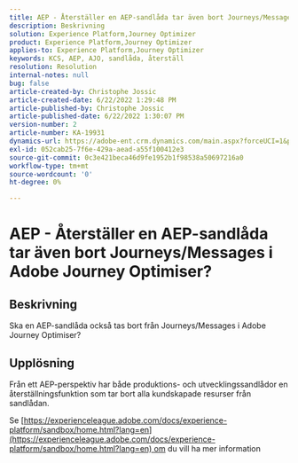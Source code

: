 ```yaml
---
title: AEP - Återställer en AEP-sandlåda tar även bort Journeys/Messages i Adobe Journey Optimiser?
description: Beskrivning
solution: Experience Platform,Journey Optimizer
product: Experience Platform,Journey Optimizer
applies-to: Experience Platform,Journey Optimizer
keywords: KCS, AEP, AJO, sandlåda, återställ
resolution: Resolution
internal-notes: null
bug: false
article-created-by: Christophe Jossic
article-created-date: 6/22/2022 1:29:48 PM
article-published-by: Christophe Jossic
article-published-date: 6/22/2022 1:30:07 PM
version-number: 2
article-number: KA-19931
dynamics-url: https://adobe-ent.crm.dynamics.com/main.aspx?forceUCI=1&pagetype=entityrecord&etn=knowledgearticle&id=8cc5b95d-2ff2-ec11-bb3d-6045bd0158c7
exl-id: 052cab25-7f6e-429a-aead-a55f100412e3
source-git-commit: 0c3e421beca46d9fe1952b1f98538a50697216a0
workflow-type: tm+mt
source-wordcount: '0'
ht-degree: 0%

---
```


# AEP - Återställer en AEP-sandlåda tar även bort Journeys/Messages i Adobe Journey Optimiser?

## Beskrivning

Ska en AEP-sandlåda också tas bort från Journeys/Messages i Adobe Journey Optimiser?

## Upplösning

Från ett AEP-perspektiv har både produktions- och utvecklingssandlådor en återställningsfunktion som tar bort alla kundskapade resurser från sandlådan.

Se [https://experienceleague.adobe.com/docs/experience-platform/sandbox/home.html?lang=en](https://experienceleague.adobe.com/docs/experience-platform/sandbox/home.html?lang=en) om du vill ha mer information
